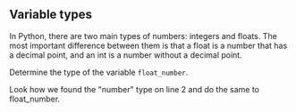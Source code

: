 ## Variable types

In Python, there are two main types of numbers: integers and floats. The most important difference between them is that a float is a number that has a decimal point, and an int is a number without a decimal point.  
  
Determine the type of the variable `float_number`.  

<div class="hint">
Look how we found the "number" type on line 2 and do the same to float_number.</div>

